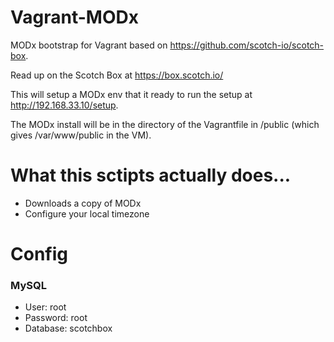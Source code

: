 # Vagrant-MODx

MODx bootstrap for Vagrant based on https://github.com/scotch-io/scotch-box.

Read up on the Scotch Box at https://box.scotch.io/

This will setup a MODx env that it ready to run the setup at http://192.168.33.10/setup.

The MODx install will be in the directory of the Vagrantfile in /public (which gives /var/www/public in the VM).

# What this sctipts actually does...
- Downloads a copy of MODx
- Configure your local timezone

# Config
### MySQL
- User: root
- Password: root
- Database: scotchbox

